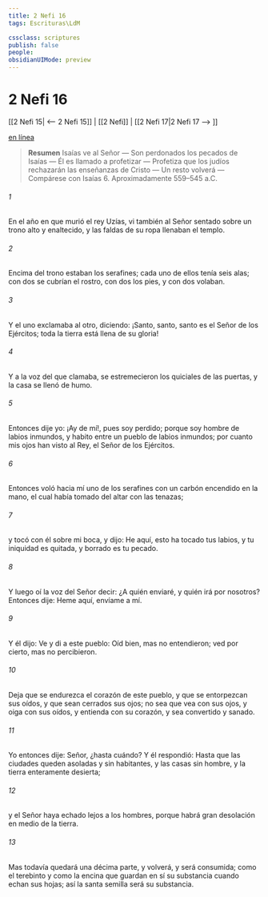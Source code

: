 ```yaml
---
title: 2 Nefi 16
tags: Escrituras\LdM

cssclass: scriptures
publish: false
people:
obsidianUIMode: preview
---
```


# 2 Nefi 16
[[2 Nefi 15| <-- 2 Nefi 15]] | [[2 Nefi]] | [[2 Nefi 17|2 Nefi 17 --> ]]

[en línea](https://churchofjesuschrist.org/study/scriptures/bofm/2-ne/16?lang=spa)

> __Resumen__
Isaías ve al Señor — Son perdonados los pecados de Isaías — Él es llamado a profetizar — Profetiza que los judíos rechazarán las enseñanzas de Cristo — Un resto volverá — Compárese con Isaías 6. Aproximadamente 559–545 a.C.

###### 1 
En el año en que murió el rey Uzías, vi también al Señor sentado sobre un trono alto y enaltecido, y las faldas de su ropa llenaban el templo.

###### 2 
Encima del trono estaban los serafines; cada uno de ellos tenía seis alas; con dos se cubrían el rostro, con dos los pies, y con dos volaban.

###### 3 
Y el uno exclamaba al otro, diciendo: ¡Santo, santo, santo es el Señor de los Ejércitos; toda la tierra está llena de su gloria!

###### 4 
Y a la voz del que clamaba, se estremecieron los quiciales de las puertas, y la casa se llenó de humo.

###### 5 
Entonces dije yo: ¡Ay de mí!, pues soy perdido; porque soy hombre de labios inmundos, y habito entre un pueblo de labios inmundos; por cuanto mis ojos han visto al Rey, el Señor de los Ejércitos.

###### 6 
Entonces voló hacia mí uno de los serafines con un carbón encendido en la mano, el cual había tomado del altar con las tenazas;

###### 7 
y tocó con él sobre mi boca, y dijo: He aquí, esto ha tocado tus labios, y tu iniquidad es quitada, y borrado es tu pecado.

###### 8 
Y luego oí la voz del Señor decir: ¿A quién enviaré, y quién irá por nosotros? Entonces dije: Heme aquí, envíame a mí.

###### 9 
Y él dijo: Ve y di a este pueblo: Oíd bien, mas no entendieron; ved por cierto, mas no percibieron.

###### 10 
Deja que se endurezca el corazón de este pueblo, y que se entorpezcan sus oídos, y que sean cerrados sus ojos; no sea que vea con sus ojos, y oiga con sus oídos, y entienda con su corazón, y sea convertido y sanado.

###### 11 
Yo entonces dije: Señor, ¿hasta cuándo? Y él respondió: Hasta que las ciudades queden asoladas y sin habitantes, y las casas sin hombre, y la tierra enteramente desierta;

###### 12 
y el Señor haya echado lejos a los hombres, porque habrá gran desolación en medio de la tierra.

###### 13 
Mas todavía quedará una décima parte, y volverá, y será consumida; como el terebinto y como la encina que guardan en sí su substancia cuando echan sus hojas; así la santa semilla será su substancia.


